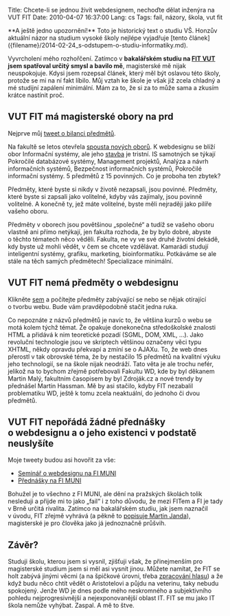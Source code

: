 Title: Chcete-li se jednou živit webdesignem, nechoďte dělat inženýra na VUT FIT
Date: 2010-04-07 16:37:00
Lang: cs
Tags: fail, názory, škola, vut fit

<div class="article-warning" markdown="1">
**A ještě jedno upozornění!** Toto je historický text o studiu VŠ. Honzův aktuální názor na studium vysoké školy nejlépe vyjadřuje [tento článek]({filename}/2014-02-24_s-odstupem-o-studiu-informatiky.md).
</div>

Vyvrcholení mého rozhořčení. Zatímco v **bakalářském studiu na [FIT VUT](http://www.fit.vutbr.cz) jsem spatřoval určitý smysl a bavilo mě**, magisterské mě nijak neuspokojuje. Kdysi jsem rozepsal článek, který měl být oslavou této školy, protože se mi na ní fakt líbilo. Můj vztah ke škole je však již zcela chladný a mé studijní zapálení minimální. Mám za to, že si za to může sama a zkusím krátce nastínit proč.

## VUT FIT má magisterské obory na prd

Nejprve můj [tweet o bilanci předmětů](https://twitter.com/honzajavorek/status/11262501696).

Na fakultě se letos otevřela [spousta nových oborů](http://www.fit.vutbr.cz/study/msc/program-l.php?id=6). K webdesignu se blíží obor Informační systémy, ale jeho [stavba](http://www.fit.vutbr.cz/study/msc/stplan-l.php?id=91) je tristní. IS samotných se týkají Pokročilé databázové systémy, Management projektů, Analýza a návrh informačních systémů, Bezpečnost informačních systémů, Pokročilé informační systémy. 5 předmětů z 15 povinných. Co je proboha ten zbytek?

Předměty, které byste si nikdy v životě nezapsali, jsou povinné. Předměty, které byste si zapsali jako volitelné, kdyby vás zajímaly, jsou povinně volitelné. A konečně ty, jež máte volitelné, byste měli nejraději jako pilíře vašeho oboru.

Předměty v oborech jsou povětšinou „společné“ a tudíž se vašeho oboru vlastně ani přímo netýkají, jen fakulta rozhoda, že by bylo dobré, abyste o těchto tématech něco věděli. Fakulta, ne vy ve své druhé životní dekádě, kdy byste už mohli vědět, v čem se chcete vzdělávat. Kamarádi studují inteligentní systémy, grafiku, marketing, bioinformatiku. Potkáváme se ale stále na těch samých předmětech! Specializace minimální.

## VUT FIT nemá předměty o webdesignu

Klikněte [sem](http://www.fit.vutbr.cz/study/course-l.php) a počítejte předměty zabývající se nebo se nějak otírající o tvorbu webu. Bude vám pravděpodobně stačit jedna ruka.

Co nepoznáte z názvů předmětů je navíc to, že většina kurzů o webu se motá kolem týchž témat. Že opakuje donekonečna středoškolské znalosti HTML a přidává k nim teoretické pozadí (SGML, DOM, XML, …). Jako revoluční technologie jsou ve skriptech většinou označeny věci typu XHTML, někdy opravdu překvapí a zmíní se o AJAXu. To, že web dnes přerostl v tak obrovské téma, že by nestačilo 15 předmětů na kvalitní výuku jeho technologií, se na škole nijak neodráží. Tato věta je ale trochu nefér, jelikož na to bychom zřejmě potřebovali Fakultu WD, kde by byl děkanem Martin Malý, fakultním časopisem by byl Zdroják.cz a nové trendy by přednášel Martin Hassman. Mě by asi stačilo, kdyby FIT nezabalil problematiku WD, ještě k tomu zcela neaktuální, do jednoho či dvou předmětů.

## VUT FIT nepořádá žádné přednášky o webdesignu a o jeho existenci v podstatě neuslyšíte

Moje tweety budou asi hovořit za vše:

-   [Seminář o webdesignu na FI MUNI](http://twitter.com/honzajavorek/statuses/11758034097)
-   [Přednášky na FI MUNI](http://twitter.com/honzajavorek/statuses/11327777859)

Bohužel je to všechno z FI MUNI, ale dění na pražských školách tolik nesleduji a přijde mi to jako „fail“ i z toho důvodu, že mezi FITem a FI je tady v Brně určitá rivalita. Zatímco na bakalářském studiu, jak jsem naznačil v úvodu, FIT zřejmě vyhrává (a pěkně to [popisuje Martin Janda](http://oldblog.martinjanda.com/ostatni/mu-fi-vs-vut-fit/)), magisterské je pro člověka jako já jednoznačně průšvih.

## Závěr?

Studuji školu, kterou jsem si vysnil, zjišťuji však, že přinejmenším pro magisterské studium jsem si měl asi vysnít jinou. Můžete namítat, že FIT se holt zabývá jinými věcmi (a na špičkové úrovni, třeba [zpracování hlasu](http://speech.fit.vutbr.cz/)) a že když budu něco chtít vědět o Aristotelovi a půjdu na veterinu, taky nebudu spokojený. Jenže WD je dnes podle mého neskromného a subjektivního pohledu nejprogresivnější a nejexponovanější oblast IT. FIT se mu jako IT škola nemůže vyhýbat. Zaspal. A mě to štve.

